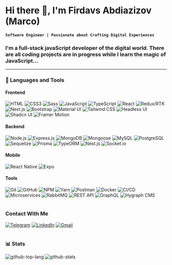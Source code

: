 # Hi there 👋, I'm Firdavs Abdiazizov (Marco)
**`Software Engineer | Passionate about Crafting Digital Experiences`**

### I'm a full-stack javaScript developer of the digital world. There are all coding projects are in progress while I learn the magic of JavaScript...
---
### 🧰 Languages and Tools

#### Frontend
![HTML](https://img.shields.io/badge/-HTML5-082032?style=for-the-badge&logo=HTML5&logoColor=#185ADB)
![CSS3](https://img.shields.io/badge/-CSS3-082032?style=for-the-badge&logo=CSS3&logoColor=1572B6)
![Sass](https://img.shields.io/badge/-Sass-082032?style=for-the-badge&logo=Sass&logoColor=CC6699)
![JavaScript](https://img.shields.io/badge/-JavaScript-082032?style=for-the-badge&logo=JavaScript&logoColor=#FEC260)
![TypeScript](https://img.shields.io/badge/-typescript-082032?style=for-the-badge&logo=typescript&logoColor=#FEC260)
![React](https://img.shields.io/badge/-React-082032?style=for-the-badge&logo=React&logoColor=#61DAFB)
![Redux/RTK](https://img.shields.io/badge/-redux/reduxtoolkit-082032?style=for-the-badge&logo=redux&logoColor=#61DAFB)
![Next.js](https://img.shields.io/badge/-next.js-082032?style=for-the-badge&logo=nextdotjs&logoColor=#F05032)
![Bootstrap](https://img.shields.io/badge/-Bootstrap-082032?style=for-the-badge&logo=Bootstrap&logoColor=#7952B3)
![Material UI](https://img.shields.io/badge/-MUI-082032?style=for-the-badge&logo=mui&logoColor=#7952B3)
![Tailwind CSS](https://img.shields.io/badge/-Tailwind-082032?style=for-the-badge&logo=tailwindcss&logoColor=#7952B3)
![Headless UI](https://img.shields.io/badge/-HeadlessUI-082032?style=for-the-badge&logo=headlessui&logoColor=#7952B3)
![Shadcn UI](https://img.shields.io/badge/-Shadcn/UI-082032?style=for-the-badge&logo=shadcnui&logoColor=#F05032)
![Framer Motion](https://img.shields.io/badge/-Framer%20Motion-082032?style=for-the-badge&logo=framer&logoColor=#F05032)

#### Backend
![Node.js](https://img.shields.io/badge/-Node.js-082032?style=for-the-badge&logo=Node.js&logoColor=339933)
![Express.js](https://img.shields.io/badge/-Express-082032?style=for-the-badge&logo=Express&logoColor=000000)
![MongoDB](https://img.shields.io/badge/-MongoDB-082032?style=for-the-badge&logo=MongoDB&logoColor=47A248)
![Mongoose](https://img.shields.io/badge/-mongoose-082032?style=for-the-badge&logo=mongoosedotws&logoColor=47A248)
![MySQL](https://img.shields.io/badge/-MySQL-082032?style=for-the-badge&logo=mysql&logoColor=4479A1)
![PostgreSQL](https://img.shields.io/badge/-PostgreSQL-082032?style=for-the-badge&logo=postgresql&logoColor=336791)
![Sequelize](https://img.shields.io/badge/-Sequelize-082032?style=for-the-badge&logo=sequelize&logoColor=336791)
![Prisma](https://img.shields.io/badge/-Prisma-082032?style=for-the-badge&logo=prisma&logoColor=336791)
![TypeORM](https://img.shields.io/badge/-TypeORM-082032?style=for-the-badge&logo=typeorm&logoColor=336791)
![Nest.js](https://img.shields.io/badge/-Nest.js-082032?style=for-the-badge&logo=nestjs&logoColor=E0234E)
![Socket.io](https://img.shields.io/badge/-Socket.io-082032?style=for-the-badge&logo=socketdotio&logoColor=010101)

#### Mobile
![React Native](https://img.shields.io/badge/-React%20Native-082032?style=for-the-badge&logo=react&logoColor=61DAFB)
![Expo](https://img.shields.io/badge/-Expo-082032?style=for-the-badge&logo=expo&logoColor=000020)

#### Tools
![Git](https://img.shields.io/badge/-Git-082032?style=for-the-badge&logo=Git&logoColor=#F05032)
![GitHub](https://img.shields.io/badge/-GitHub-082032?style=for-the-badge&logo=GitHub&logoColor=#F05032)
![NPM](https://img.shields.io/badge/-npm-082032?style=for-the-badge&logo=npm&logoColor=#F05032)
![Yarn](https://img.shields.io/badge/-Yarn-082032?style=for-the-badge&logo=yarn&logoColor=#F05032)
![Postman](https://img.shields.io/badge/-Postman-082032?style=for-the-badge&logo=postman&logoColor=#F05032)
![Docker](https://img.shields.io/badge/-Docker-082032?style=for-the-badge&logo=docker&logoColor=#2496ED)
![CI/CD](https://img.shields.io/badge/-CI/CD-082032?style=for-the-badge&logo=CI/CD&logoColor=#2496ED)
![Microservices](https://img.shields.io/badge/-Microservices-082032?style=for-the-badge&logo=microservices&logoColor=#2496ED)
![RabbitMQ](https://img.shields.io/badge/-RabbitMQ-082032?style=for-the-badge&logo=rabbitmq&logoColor=#FF6600)
![REST API](https://img.shields.io/badge/-REST%20API-082032?style=for-the-badge&logo=restapi&logoColor=#FF6600)
![GraphQL](https://img.shields.io/badge/-GraphQL-082032?style=for-the-badge&logo=graphql&logoColor=#FF6600)
![Hygraph CMS](https://img.shields.io/badge/-Hygraph%20CMS-082032?style=for-the-badge&logo=hygraphcms&logoColor=#FF6600)

#

### Contact With Me

[![Telegram](https://img.shields.io/badge/-Telegram-082032?style=for-the-badge&logo=Telegram&logoColor=#26A5E4)](https://t.me/Will_Marco)
[![LinkedIn](https://img.shields.io/badge/-LinkedIn-082032?style=for-the-badge&logo=LinkedIn&logoColor=0A66C2)](https://www.linkedin.com/in/firdavs-abdiazizov/)
[![Gmail](https://img.shields.io/badge/-gmail-082032?style=for-the-badge&logo=gmail&logoColor=0A66C2)](mailto:firdavsabdiazizov@gmail.com)

#

### 📊 Stats

<img align="left" alt="github-top-lang" src="https://github-readme-stats.vercel.app/api/top-langs?username=will-marco&show_icons=true&locale=en&layout=compact&theme=tokyonight" />
<img align="left" alt="github-stats" src="https://github-readme-stats.vercel.app/api?username=will-marco&show_icons=true&theme=tokyonight" />
